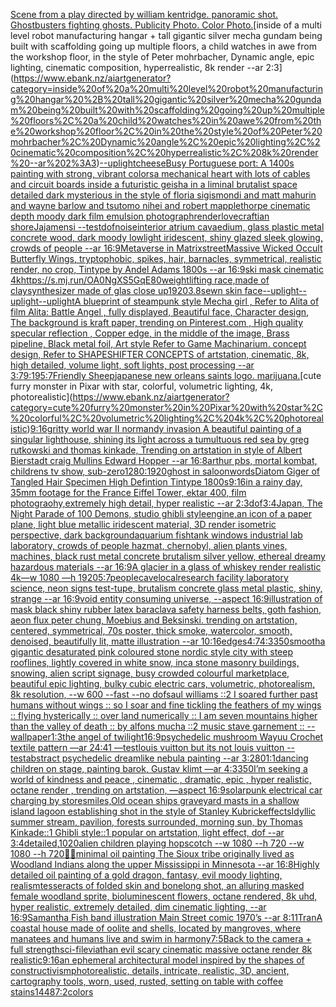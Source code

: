 [Scene from a play directed by william kentridge. panoramic shot. Ghostbusters fighting ghosts.  Publicity Photo. Color Photo.](https://www.ebank.nz/aiartgenerator?category=Scene%20from%20a%20play%20directed%20by%20william%20kentridge.%20panoramic%20shot.%20Ghostbusters%20fighting%20ghosts.%20%20Publicity%20Photo.%20Color%20Photo.)[inside of a multi level robot manufacturing hangar + tall gigantic silver mecha gundam being built with scaffolding going up multiple floors, a child watches in awe from the workshop floor, in the style of Peter mohrbacher, Dynamic angle, epic lighting, cinematic composition, hyperrealistic, 8k render --ar 2:3](https://www.ebank.nz/aiartgenerator?category=inside%20of%20a%20multi%20level%20robot%20manufacturing%20hangar%20%2B%20tall%20gigantic%20silver%20mecha%20gundam%20being%20built%20with%20scaffolding%20going%20up%20multiple%20floors%2C%20a%20child%20watches%20in%20awe%20from%20the%20workshop%20floor%2C%20in%20the%20style%20of%20Peter%20mohrbacher%2C%20Dynamic%20angle%2C%20epic%20lighting%2C%20cinematic%20composition%2C%20hyperrealistic%2C%208k%20render%20--ar%202%3A3)[--uplight](https://www.ebank.nz/aiartgenerator?category=--uplight)[cheese](https://www.ebank.nz/aiartgenerator?category=cheese)[Busy Portuguese port: A 1400s painting with strong, vibrant colors](https://www.ebank.nz/aiartgenerator?category=Busy%20Portuguese%20port%3A%20A%201400s%20painting%20with%20strong%2C%20vibrant%20colors)[a mechanical heart with lots of cables and circuit boards inside a futuristic geisha in a liminal brutalist space detailed dark mysterious in the style of floria sigismondi and matt mahurin and wayne barlow and tsutomo nihei and robert mapplethorpe cinematic depth moody dark film emulsion photograph](https://www.ebank.nz/aiartgenerator?category=a%20mechanical%20heart%20with%20lots%20of%20cables%20and%20circuit%20boards%20inside%20a%20futuristic%20geisha%20in%20a%20liminal%20brutalist%20space%20detailed%20dark%20mysterious%20in%20the%20style%20of%20floria%20sigismondi%20and%20matt%20mahurin%20and%20wayne%20barlow%20and%20tsutomo%20nihei%20and%20robert%20mapplethorpe%20cinematic%20depth%20moody%20dark%20film%20emulsion%20photograph)[render](https://www.ebank.nz/aiartgenerator?category=render)[lovecraftian shore](https://www.ebank.nz/aiartgenerator?category=lovecraftian%20shore)[Jajamensi --test](https://www.ebank.nz/aiartgenerator?category=Jajamensi%20--test)[dof](https://www.ebank.nz/aiartgenerator?category=dof)[noise](https://www.ebank.nz/aiartgenerator?category=noise)[interior atrium cavaedium, glass plastic metal concrete wood, dark moody lowlight iridescent, shiny glazed sleek glowing, crowds of people --ar 16:9](https://www.ebank.nz/aiartgenerator?category=interior%20atrium%20cavaedium%2C%20glass%20plastic%20metal%20concrete%20wood%2C%20dark%20moody%20lowlight%20iridescent%2C%20shiny%20glazed%20sleek%20glowing%2C%20crowds%20of%20people%20--ar%2016%3A9)[Metaverse in Matrix](https://www.ebank.nz/aiartgenerator?category=Metaverse%20in%20Matrix)[street](https://www.ebank.nz/aiartgenerator?category=street)[Massive Wicked Occult Butterfly Wings, tryptophobic, spikes, hair, barnacles, symmetrical, realistic render, no crop, Tintype by Andel Adams 1800s --ar 16:9](https://www.ebank.nz/aiartgenerator?category=Massive%20Wicked%20Occult%20Butterfly%20Wings%2C%20tryptophobic%2C%20spikes%2C%20hair%2C%20barnacles%2C%20symmetrical%2C%20realistic%20render%2C%20no%20crop%2C%20Tintype%20by%20Andel%20Adams%201800s%20--ar%2016%3A9)[ski mask cinematic 4k](https://www.ebank.nz/aiartgenerator?category=ski%20mask%20cinematic%204k)[<https://s.mj.run/OA0NgXS5GqE>](https://www.ebank.nz/aiartgenerator?category=%3Chttps%3A//s.mj.run/OA0NgXS5GqE%3E)[80](https://www.ebank.nz/aiartgenerator?category=80)[weightlifting race,made of clay](https://www.ebank.nz/aiartgenerator?category=weightlifting%20race%2Cmade%20of%20clay)[synthesizer made of glas close up](https://www.ebank.nz/aiartgenerator?category=synthesizer%20made%20of%20glas%20close%20up)[1920](https://www.ebank.nz/aiartgenerator?category=1920)[3.8](https://www.ebank.nz/aiartgenerator?category=3.8)[sewn skin face](https://www.ebank.nz/aiartgenerator?category=sewn%20skin%20face)[--uplight](https://www.ebank.nz/aiartgenerator?category=--uplight)[--uplight](https://www.ebank.nz/aiartgenerator?category=--uplight)[--uplight](https://www.ebank.nz/aiartgenerator?category=--uplight)[A blueprint of steampunk style Mecha girl , Refer to  Alita of film Alita: Battle Angel , fully displayed, Beautiful face,  Character design, The background is kraft paper,  trending on Pinterest.com  , High quality specular reflection ,  Copper  edge, in the middle of the image, Brass pipeline,  Black metal foil,  Art style Refer to Game Machinarium.  concept design, Refer to SHAPESHIFTER CONCEPTS  of artstation, cinematic,  8k, high detailed,  volume light,  soft lights,  post processing    --ar 3:7](https://www.ebank.nz/aiartgenerator?category=A%20blueprint%20of%20steampunk%20style%20Mecha%20girl%20%2C%20Refer%20to%20%20Alita%20of%20film%20Alita%3A%20Battle%20Angel%20%2C%20fully%20displayed%2C%20Beautiful%20face%2C%20%20Character%20design%2C%20The%20background%20is%20kraft%20paper%2C%20%20trending%20on%20Pinterest.com%20%20%2C%20High%20quality%20specular%20reflection%20%2C%20%20Copper%20%20edge%2C%20in%20the%20middle%20of%20the%20image%2C%20Brass%20pipeline%2C%20%20Black%20metal%20foil%2C%20%20Art%20style%20Refer%20to%20Game%20Machinarium.%20%20concept%20design%2C%20Refer%20to%20SHAPESHIFTER%20CONCEPTS%20%20of%20artstation%2C%20cinematic%2C%20%208k%2C%20high%20detailed%2C%20%20volume%20light%2C%20%20soft%20lights%2C%20%20post%20processing%20%20%20%20--ar%203%3A7)[9:19](https://www.ebank.nz/aiartgenerator?category=9%3A19)[5:7](https://www.ebank.nz/aiartgenerator?category=5%3A7)[Friendly Sheep](https://www.ebank.nz/aiartgenerator?category=Friendly%20Sheep)[japanese new orleans saints logo. marijuana.](https://www.ebank.nz/aiartgenerator?category=japanese%20new%20orleans%20saints%20logo.%20marijuana.)[cute furry monster in Pixar with star, colorful, volumetric lighting, 4k, photorealistic](https://www.ebank.nz/aiartgenerator?category=cute%20furry%20monster%20in%20Pixar%20with%20star%2C%20colorful%2C%20volumetric%20lighting%2C%204k%2C%20photorealistic)[9:16](https://www.ebank.nz/aiartgenerator?category=9%3A16)[gritty world war II normandy invasion A beautiful painting of a singular lighthouse, shining its light across a tumultuous red sea by greg rutkowski and thomas kinkade, Trending on artstation  in style of Albert Bierstadt craig Mullins Edward Hopper --ar 16:8](https://www.ebank.nz/aiartgenerator?category=gritty%20world%20war%20II%20normandy%20invasion%20A%20beautiful%20painting%20of%20a%20singular%20lighthouse%2C%20shining%20its%20light%20across%20a%20tumultuous%20red%20sea%20by%20greg%20rutkowski%20and%20thomas%20kinkade%2C%20Trending%20on%20artstation%20%20in%20style%20of%20Albert%20Bierstadt%20craig%20Mullins%20Edward%20Hopper%20--ar%2016%3A8)[arthur pbs, mortal kombat, childrens tv show, sub-zero](https://www.ebank.nz/aiartgenerator?category=arthur%20pbs%2C%20mortal%20kombat%2C%20childrens%20tv%20show%2C%20sub-zero)[1280:1920](https://www.ebank.nz/aiartgenerator?category=1280%3A1920)[ghost in saloon](https://www.ebank.nz/aiartgenerator?category=ghost%20in%20saloon)[words](https://www.ebank.nz/aiartgenerator?category=words)[Diatom Giger of Tangled Hair Specimen High Defintion Tintype 1800s](https://www.ebank.nz/aiartgenerator?category=Diatom%20Giger%20of%20Tangled%20Hair%20Specimen%20High%20Defintion%20Tintype%201800s)[9:16](https://www.ebank.nz/aiartgenerator?category=9%3A16)[in a rainy day, 35mm footage for the France Eiffel Tower, ektar 400, film photograohy,extremely high detail, hyper realistic --ar 2:3](https://www.ebank.nz/aiartgenerator?category=in%20a%20rainy%20day%2C%2035mm%20footage%20for%20the%20France%20Eiffel%20Tower%2C%20ektar%20400%2C%20film%20photograohy%2Cextremely%20high%20detail%2C%20hyper%20realistic%20--ar%202%3A3)[dof](https://www.ebank.nz/aiartgenerator?category=dof)[3:4](https://www.ebank.nz/aiartgenerator?category=3%3A4)[Japan, The Night Parade of 100 Demons, studio ghibli style](https://www.ebank.nz/aiartgenerator?category=Japan%2C%20The%20Night%20Parade%20of%20100%20Demons%2C%20studio%20ghibli%20style)[engine,](https://www.ebank.nz/aiartgenerator?category=engine%2C)[an icon of a paper plane, light blue metallic iridescent material, 3D render isometric perspective, dark background](https://www.ebank.nz/aiartgenerator?category=an%20icon%20of%20a%20paper%20plane%2C%20light%20blue%20metallic%20iridescent%20material%2C%203D%20render%20isometric%20perspective%2C%20dark%20background)[aquarium fishtank windows industrial lab laboratory, crowds of people hazmat, chernobyl, alien plants vines, machines, black rust metal concrete brutalism silver yellow, ethereal dreamy hazardous materials --ar 16:9](https://www.ebank.nz/aiartgenerator?category=aquarium%20fishtank%20windows%20industrial%20lab%20laboratory%2C%20crowds%20of%20people%20hazmat%2C%20chernobyl%2C%20alien%20plants%20vines%2C%20machines%2C%20black%20rust%20metal%20concrete%20brutalism%20silver%20yellow%2C%20ethereal%20dreamy%20hazardous%20materials%20--ar%2016%3A9)[A glacier in a glass of whiskey render realistic 4k—w 1080 —h 1920](https://www.ebank.nz/aiartgenerator?category=A%20glacier%20in%20a%20glass%20of%20whiskey%20render%20realistic%204k%E2%80%94w%201080%20%E2%80%94h%201920)[5:7](https://www.ebank.nz/aiartgenerator?category=5%3A7)[people](https://www.ebank.nz/aiartgenerator?category=people)[cave](https://www.ebank.nz/aiartgenerator?category=cave)[local](https://www.ebank.nz/aiartgenerator?category=local)[research facility laboratory science, neon signs test-tupe, brutalism concrete glass metal plastic, shiny, strange --ar 16:9](https://www.ebank.nz/aiartgenerator?category=research%20facility%20laboratory%20science%2C%20neon%20signs%20test-tupe%2C%20brutalism%20concrete%20glass%20metal%20plastic%2C%20shiny%2C%20strange%20--ar%2016%3A9)[void entity consuming universe, --aspect 16:9](https://www.ebank.nz/aiartgenerator?category=void%20entity%20consuming%20universe%2C%20--aspect%2016%3A9)[illustration of mask black shiny rubber latex baraclava safety harness belts, goth fashion, aeon flux peter chung, Moebius and Beksinski. trending on artstation, centered, symmetrical, 70s poster, thick smoke, watercolor, smooth, denoised, beautifully lit, matte illustration --ar 10:16](https://www.ebank.nz/aiartgenerator?category=illustration%20of%20mask%20black%20shiny%20rubber%20latex%20baraclava%20safety%20harness%20belts%2C%20goth%20fashion%2C%20aeon%20flux%20peter%20chung%2C%20Moebius%20and%20Beksinski.%20trending%20on%20artstation%2C%20centered%2C%20symmetrical%2C%2070s%20poster%2C%20thick%20smoke%2C%20watercolor%2C%20smooth%2C%20denoised%2C%20beautifully%20lit%2C%20matte%20illustration%20--ar%2010%3A16)[edges](https://www.ebank.nz/aiartgenerator?category=edges)[4:7](https://www.ebank.nz/aiartgenerator?category=4%3A7)[4:3](https://www.ebank.nz/aiartgenerator?category=4%3A3)[350](https://www.ebank.nz/aiartgenerator?category=350)[smooth](https://www.ebank.nz/aiartgenerator?category=smooth)[a gigantic desaturated pink coloured stone nordic style city with steep rooflines, lightly covered in white snow, inca stone masonry buildings, snowing, alien script signage, busy crowded colourful marketplace, beautiful epic lighting, bulky cubic electric cars, volumetric, photorealism, 8k resolution, --w 600 --fast --no dof](https://www.ebank.nz/aiartgenerator?category=a%20gigantic%20desaturated%20pink%20coloured%20stone%20nordic%20style%20city%20with%20steep%20rooflines%2C%20lightly%20covered%20in%20white%20snow%2C%20inca%20stone%20masonry%20buildings%2C%20snowing%2C%20alien%20script%20signage%2C%20busy%20crowded%20colourful%20marketplace%2C%20beautiful%20epic%20lighting%2C%20bulky%20cubic%20electric%20cars%2C%20volumetric%2C%20photorealism%2C%208k%20resolution%2C%20--w%20600%20--fast%20--no%20dof)[saul williams ::2  I soared further past humans without wings :: so I soar and fine tickling the feathers of my wings :: flying hysterically :: over land numerically :: I am seven mountains higher than the valley of death :: by alfons mucha ::2 music stave garnement :: --wallpaper](https://www.ebank.nz/aiartgenerator?category=saul%20williams%20%3A%3A2%20%20I%20soared%20further%20past%20humans%20without%20wings%20%3A%3A%20so%20I%20soar%20and%20fine%20tickling%20the%20feathers%20of%20my%20wings%20%3A%3A%20flying%20hysterically%20%3A%3A%20over%20land%20numerically%20%3A%3A%20I%20am%20seven%20mountains%20higher%20than%20the%20valley%20of%20death%20%3A%3A%20by%20alfons%20mucha%20%3A%3A2%20music%20stave%20garnement%20%3A%3A%20--wallpaper)[1:3](https://www.ebank.nz/aiartgenerator?category=1%3A3)[the angel of twilight](https://www.ebank.nz/aiartgenerator?category=the%20angel%20of%20twilight)[16:9](https://www.ebank.nz/aiartgenerator?category=16%3A9)[psychedelic mushroom Wayuu Crochet textile pattern —ar 24:41 —test](https://www.ebank.nz/aiartgenerator?category=psychedelic%20mushroom%20Wayuu%20Crochet%20textile%20pattern%20%E2%80%94ar%2024%3A41%20%E2%80%94test)[louis vuitton but its not louis vuitton --test](https://www.ebank.nz/aiartgenerator?category=louis%20vuitton%20but%20its%20not%20louis%20vuitton%20--test)[abstract psychedelic dreamlike nebula painting --ar 3:2](https://www.ebank.nz/aiartgenerator?category=abstract%20psychedelic%20dreamlike%20nebula%20painting%20--ar%203%3A2)[80](https://www.ebank.nz/aiartgenerator?category=80)[1:1](https://www.ebank.nz/aiartgenerator?category=1%3A1)[dancing children on stage, painting barok, Gustav klimt —ar 4:3](https://www.ebank.nz/aiartgenerator?category=dancing%20children%20on%20stage%2C%20painting%20barok%2C%20Gustav%20klimt%20%E2%80%94ar%204%3A3)[350](https://www.ebank.nz/aiartgenerator?category=350)[I’m seeking a world of kindness and peace , cinematic , dramatic, epic , hyper realistic, octane render , trending on artstation, —aspect 16:9](https://www.ebank.nz/aiartgenerator?category=I%E2%80%99m%20seeking%20a%20world%20of%20kindness%20and%20peace%20%2C%20cinematic%20%2C%20dramatic%2C%20epic%20%2C%20hyper%20realistic%2C%20octane%20render%20%2C%20trending%20on%20artstation%2C%20%E2%80%94aspect%2016%3A9)[solarpunk electrical car charging by store](https://www.ebank.nz/aiartgenerator?category=solarpunk%20electrical%20car%20charging%20by%20store)[smiles,](https://www.ebank.nz/aiartgenerator?category=smiles%2C)[Old ocean ships graveyard masts in a shallow island lagoon establishing shot in the style of Stanley Kubrick](https://www.ebank.nz/aiartgenerator?category=Old%20ocean%20ships%20graveyard%20masts%20in%20a%20shallow%20island%20lagoon%20establishing%20shot%20in%20the%20style%20of%20Stanley%20Kubrick)[effects](https://www.ebank.nz/aiartgenerator?category=effects)[Idyllic summer stream, pavilion, forests surrounded, morning sun, by Thomas Kinkade::1 Ghibli style::1 popular on artstation, light effect, dof --ar 3:4](https://www.ebank.nz/aiartgenerator?category=Idyllic%20summer%20stream%2C%20pavilion%2C%20forests%20surrounded%2C%20morning%20sun%2C%20by%20Thomas%20Kinkade%3A%3A1%20Ghibli%20style%3A%3A1%20popular%20on%20artstation%2C%20light%20effect%2C%20dof%20--ar%203%3A4)[detailed,](https://www.ebank.nz/aiartgenerator?category=detailed%2C)[1020](https://www.ebank.nz/aiartgenerator?category=1020)[alien children playing hopscotch --w 1080 --h 720 --w 1080 --h 720](https://www.ebank.nz/aiartgenerator?category=alien%20children%20playing%20hopscotch%20--w%201080%20--h%20720%20--w%201080%20--h%20720)[🤖💀](https://www.ebank.nz/aiartgenerator?category=%F0%9F%A4%96%F0%9F%92%80)[minimal oil painting The Sioux tribe originally lived as Woodland Indians along the upper Mississippi in Minnesota --ar 16:8](https://www.ebank.nz/aiartgenerator?category=minimal%20oil%20painting%20The%20Sioux%20tribe%20originally%20lived%20as%20Woodland%20Indians%20along%20the%20upper%20Mississippi%20in%20Minnesota%20--ar%2016%3A8)[Highly detailed oil painting of a gold dragon, fantasy, evil moody lighting, realism](https://www.ebank.nz/aiartgenerator?category=Highly%20detailed%20oil%20painting%20of%20a%20gold%20dragon%2C%20fantasy%2C%20evil%20moody%20lighting%2C%20realism)[tesseracts of folded skin and bone](https://www.ebank.nz/aiartgenerator?category=tesseracts%20of%20folded%20skin%20and%20bone)[long shot, an alluring masked female woodland sprite, bioluminescent flowers, octane rendered, 8k uhd, hyper realistic,  extremely detailed,  dim cinematic lighting, --ar 16:9](https://www.ebank.nz/aiartgenerator?category=long%20shot%2C%20an%20alluring%20masked%20female%20woodland%20sprite%2C%20bioluminescent%20flowers%2C%20octane%20rendered%2C%208k%20uhd%2C%20hyper%20realistic%2C%20%20extremely%20detailed%2C%20%20dim%20cinematic%20lighting%2C%20--ar%2016%3A9)[Samantha Fish band illustration Main Street comic 1970’s --ar 8:11](https://www.ebank.nz/aiartgenerator?category=Samantha%20Fish%20band%20illustration%20Main%20Street%20comic%201970%E2%80%99s%20--ar%208%3A11)[Tran](https://www.ebank.nz/aiartgenerator?category=Tran)[A coastal house made of oolite and shells, located by mangroves, where manatees and humans live and swim in harmony](https://www.ebank.nz/aiartgenerator?category=A%20coastal%20house%20made%20of%20oolite%20and%20shells%2C%20located%20by%20mangroves%2C%20where%20manatees%20and%20humans%20live%20and%20swim%20in%20harmony)[7:5](https://www.ebank.nz/aiartgenerator?category=7%3A5)[Back to the camera + full strength](https://www.ebank.nz/aiartgenerator?category=Back%20to%20the%20camera%20%2B%20full%20strength)[sci-fi](https://www.ebank.nz/aiartgenerator?category=sci-fi)[leviathan evil scary cinematic massive octane render 8k realistic](https://www.ebank.nz/aiartgenerator?category=leviathan%20evil%20scary%20cinematic%20massive%20octane%20render%208k%20realistic)[9:16](https://www.ebank.nz/aiartgenerator?category=9%3A16)[an ephemeral architectural model inspired by the shapes of constructivism](https://www.ebank.nz/aiartgenerator?category=an%20ephemeral%20architectural%20model%20inspired%20by%20the%20shapes%20of%20constructivism)[photorealistic, details, intricate,  realistic, 3D,  ancient, cartography tools, worn, used, rusted, setting on table with coffee stains](https://www.ebank.nz/aiartgenerator?category=photorealistic%2C%20details%2C%20intricate%2C%20%20realistic%2C%203D%2C%20%20ancient%2C%20cartography%20tools%2C%20worn%2C%20used%2C%20rusted%2C%20setting%20on%20table%20with%20coffee%20stains)[1](https://www.ebank.nz/aiartgenerator?category=1)[448](https://www.ebank.nz/aiartgenerator?category=448)[7:2](https://www.ebank.nz/aiartgenerator?category=7%3A2)[colors](https://www.ebank.nz/aiartgenerator?category=colors)